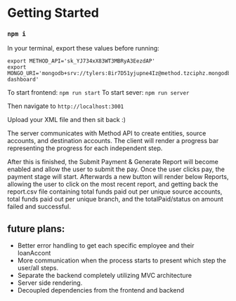 # Getting Started 

### `npm i`

In your terminal, export these values before running:
```
export METHOD_API='sk_YJ734xX83WT3MBRyA3EezdAP'
export MONGO_URI='mongodb+srv://tylers:8ir7D51yjupne4Iz@method.tzciphz.mongodb.net/Method-dashboard'
```

To start frontend: `npm run start`
To start sever: `npm run server`

Then navigate to `http://localhost:3001`

Upload your XML file and then sit back :)

The server communicates with Method API to create entities, source accounts, and destination accounts. The client will render a progress bar representing the progress for each independent step.

After this is finished, the Submit Payment & Generate Report will become enabled and allow the user to submit the pay. Once the user clicks pay, the payment stage will start. Afterwards a new button will render below Reports, allowing the user to click on the most recent report, and getting back the report.csv file containing total funds paid out per unique source accounts, total funds paid out per unique branch, and the totalPaid/status on amount failed and successful. 

## future plans:
- Better error handling to get each specific employee and their loanAccont
- More communication when the process starts to present which step the user/all steps.
- Separate the backend completely utilizing MVC architecture 
- Server side rendering. 
- Decoupled dependencies from the frontend and backend 

